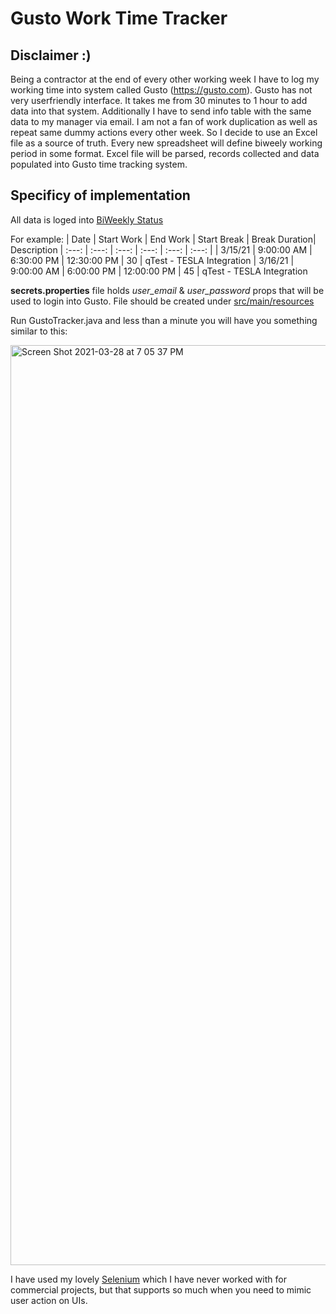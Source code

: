 # Gusto Work Time Tracker

## Disclaimer :)

Being a contractor at the end of every other working week I have to log my working time into system called Gusto (https://gusto.com). Gusto has not very userfriendly interface. It takes me from 30 minutes to 1 hour to add data into that system. Additionally I have to send info table with the same data to my manager via email. I am not a fan of work duplication as well as repeat same dummy actions every other week. So I decide to use an Excel file as a source of truth. Every new spreadsheet will define biweely working period in some format. Excel file will be parsed, records collected and data populated into Gusto time tracking system.

## Specificy of implementation
All data is loged into [BiWeekly Status](#GustoWorkTimeTracker/blob/master/src/main/resources/BiWeeklyStatus.xlsx)

For example:
| Date | Start Work | End Work | Start Break | Break Duration| Description
| :---:  | :---:  | :---:  | :---: | :---: | :---: |
| 3/15/21 | 9:00:00 AM | 6:30:00 PM | 12:30:00 PM | 30 | qTest - TESLA Integration
| 3/16/21 | 9:00:00 AM | 6:00:00 PM | 12:00:00 PM | 45 | qTest - TESLA Integration

**secrets.properties** file holds _user_email_ & _user_password_ props that will be used to login into Gusto. File should be created under [src/main/resources](#GustoWorkTimeTracker/blob/master/src/main/resources/)

Run GustoTracker.java and less than a minute you will have you something similar to this:

<img width="1472" alt="Screen Shot 2021-03-28 at 7 05 37 PM" src="https://user-images.githubusercontent.com/76735/112778189-cd107000-8ff8-11eb-9a86-5a8d35c94408.png">

I have used my lovely [Selenium](https://www.selenium.dev/) which I have never worked with for commercial projects, but that supports so much when you need to mimic user action on UIs.

